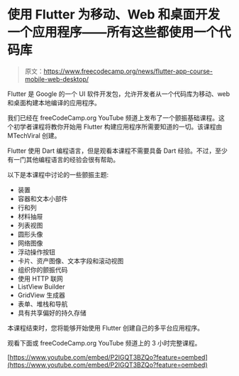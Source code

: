 # 使用 Flutter 为移动、Web 和桌面开发一个应用程序——所有这些都使用一个代码库

> 原文：<https://www.freecodecamp.org/news/flutter-app-course-mobile-web-desktop/>

Flutter 是 Google 的一个 UI 软件开发包，允许开发者从一个代码库为移动、web 和桌面构建本地编译的应用程序。

我们已经在 freeCodeCamp.org YouTube 频道上发布了一个颤振基础课程。这个初学者课程将教你开始用 Flutter 构建应用程序所需要知道的一切。该课程由 MTechViral 创建。

Flutter 使用 Dart 编程语言，但是观看本课程不需要具备 Dart 经验。不过，至少有一门其他编程语言的经验会很有帮助。

以下是本课程中讨论的一些颤振主题:

*   装置
*   容器和文本小部件
*   行和列
*   材料抽屉
*   列表视图
*   圆形头像
*   网络图像
*   浮动操作按钮
*   卡片、资产图像、文本字段和滚动视图
*   组织你的颤振代码
*   使用 HTTP 联网
*   ListView Builder
*   GridView 生成器
*   表单、堆栈和导航
*   具有共享偏好的持久存储

本课程结束时，您将能够开始使用 Flutter 创建自己的多平台应用程序。

观看下面或 freeCodeCamp.org YouTube 频道上的 3 小时完整课程。

[https://www.youtube.com/embed/P2IGQT3BZQo?feature=oembed](https://www.youtube.com/embed/P2IGQT3BZQo?feature=oembed)